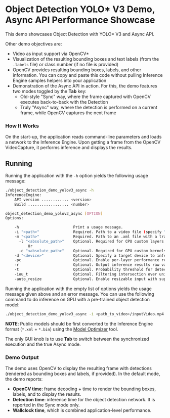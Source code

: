 # Object Detection YOLO* V3 Demo, Async API Performance Showcase

This demo showcases Object Detection with YOLO* V3 and Async API.
  
Other demo objectives are:
* Video as input support via OpenCV*
* Visualization of the resulting bounding boxes and text labels (from the `.labels` file) or class number (if no file is provided)
* OpenCV provides resulting bounding boxes, labels, and other information.
You can copy and paste this code without pulling Inference Engine samples helpers into your application
* Demonstration of the Async API in action. For this, the demo features two modes toggled by the **Tab** key:
    -  Old-style "Sync" way, where the frame captured with OpenCV executes back-to-back with the Detection
    -  Truly "Async" way, where the detection is performed on a current frame, while OpenCV captures the next frame

### How It Works

On the start-up, the application reads command-line parameters and loads a network to the Inference
Engine. Upon getting a frame from the OpenCV VideoCapture, it performs inference and displays the results.

## Running

Running the application with the <code>-h</code> option yields the following usage message:
```sh
./object_detection_demo_yolov3_async -h
InferenceEngine: 
    API version ............ <version>
    Build .................. <number>

object_detection_demo_yolov3_async [OPTION]
Options:

    -h                        Print a usage message.
    -i "<path>"               Required. Path to a video file (specify "cam" to work with camera).
    -m "<path>"               Required. Path to an .xml file with a trained model.
      -l "<absolute_path>"    Optional. Required for CPU custom layers.Absolute path to a shared library with the layers implementation.
          Or
      -c "<absolute_path>"    Optional. Required for GPU custom kernels.Absolute path to the .xml file with the kernels description.
    -d "<device>"             Optional. Specify a target device to infer on (CPU, GPU). The demo will look for a suitable plugin for the specified device
    -pc                       Optional. Enable per-layer performance report.
    -r                        Optional. Output inference results raw values showing.
    -t                        Optional. Probability threshold for detections.
    -iou_t                    Optional. Filtering intersection over union threshold for overlapping boxes.
    -auto_resize              Optional. Enable resizable input with support of ROI crop and auto resize.
```

Running the application with the empty list of options yields the usage message given above and an error message.
You can use the following command to do inference on GPU with a pre-trained object detection model:
```sh
./object_detection_demo_yolov3_async -i <path_to_video>/inputVideo.mp4 -m <path_to_model>/yolo_v3.xml -d GPU
```
**NOTE**: Public models should be first converted to the Inference Engine format (`*.xml` + `*.bin`) using the [Model Optimizer](./docs/Model_Optimizer_Developer_Guide/Deep_Learning_Model_Optimizer_DevGuide.md) tool.

The only GUI knob is to use **Tab** to switch between the synchronized execution and the true Async mode.

### Demo Output

The demo uses OpenCV to display the resulting frame with detections (rendered as bounding boxes and labels, if provided).
In the default mode, the demo reports:
* **OpenCV time**: frame decoding + time to render the bounding boxes, labels, and to display the results.
* **Detection time**: inference time for the object detection network. It is reported in the Sync mode only.
* **Wallclock time**, which is combined application-level performance.

